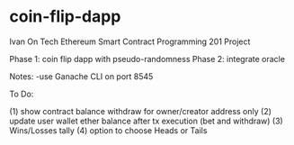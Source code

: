 # coin-flip-dapp
Ivan On Tech Ethereum Smart Contract Programming 201 Project

Phase 1: coin flip dapp with pseudo-randomness
Phase 2: integrate oracle

Notes:
-use Ganache CLI on port 8545

To Do:

(1) show contract balance withdraw for owner/creator address only
(2) update user wallet ether balance after tx execution (bet and withdraw)
(3) Wins/Losses tally
(4) option to choose Heads or Tails